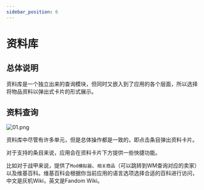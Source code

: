 ```yaml
---
sidebar_position: 6
---
```


# 资料库

## 总体说明

资料库是一个独立出来的查询模块，但同时又嵌入到了应用的各个层面，所以选择将物品资料以弹出式卡片的形式展示。

## 资料查询

![01.png](https://i.loli.net/2020/02/01/8ognvM2KrqYpR7W.png)

资料库中尽管有许多单元，但是总体操作都是一致的，即点击条目弹出资料卡片。

对于支持的条目来说，应用会在资料卡片下方提供一些快捷功能。

比如对于战甲来说，提供了`Mod模拟器`、`相关商品`（可以跳转到WM查询对应的卖家）以及维基百科。维基百科会根据你当前应用的语言选项选择合适的百科进行访问，中文是灰机Wiki，英文是Fandom Wiki。